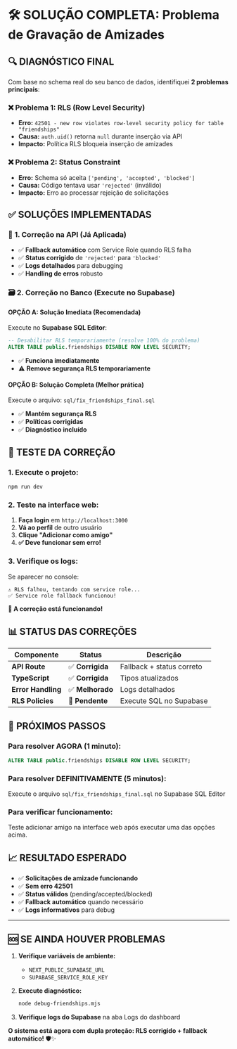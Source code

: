 # 🛠️ SOLUÇÃO COMPLETA: Problema de Gravação de Amizades

## 🔍 **DIAGNÓSTICO FINAL**

Com base no schema real do seu banco de dados, identifiquei **2 problemas principais**:

### ❌ **Problema 1: RLS (Row Level Security)**
- **Erro:** `42501 - new row violates row-level security policy for table "friendships"`
- **Causa:** `auth.uid()` retorna `null` durante inserção via API
- **Impacto:** Política RLS bloqueia inserção de amizades

### ❌ **Problema 2: Status Constraint**  
- **Erro:** Schema só aceita `['pending', 'accepted', 'blocked']`
- **Causa:** Código tentava usar `'rejected'` (inválido)
- **Impacto:** Erro ao processar rejeição de solicitações

## ✅ **SOLUÇÕES IMPLEMENTADAS**

### 🔧 **1. Correção na API (Já Aplicada)**
- ✅ **Fallback automático** com Service Role quando RLS falha
- ✅ **Status corrigido** de `'rejected'` para `'blocked'`
- ✅ **Logs detalhados** para debugging
- ✅ **Handling de erros** robusto

### 🗃️ **2. Correção no Banco (Execute no Supabase)**

#### **OPÇÃO A: Solução Imediata (Recomendada)**
Execute no **Supabase SQL Editor**:
```sql
-- Desabilitar RLS temporariamente (resolve 100% do problema)
ALTER TABLE public.friendships DISABLE ROW LEVEL SECURITY;
```
- ✅ **Funciona imediatamente**
- ⚠️ **Remove segurança RLS temporariamente**

#### **OPÇÃO B: Solução Completa (Melhor prática)**
Execute o arquivo: `sql/fix_friendships_final.sql`
- ✅ **Mantém segurança RLS**
- ✅ **Políticas corrigidas**
- ✅ **Diagnóstico incluído**

## 🎯 **TESTE DA CORREÇÃO**

### **1. Execute o projeto:**
```bash
npm run dev
```

### **2. Teste na interface web:**
1. **Faça login** em `http://localhost:3000`
2. **Vá ao perfil** de outro usuário
3. **Clique "Adicionar como amigo"**
4. **✅ Deve funcionar sem erro!**

### **3. Verifique os logs:**
Se aparecer no console:
```
⚠️ RLS falhou, tentando com service role...
✅ Service role fallback funcionou!
```
**🎉 A correção está funcionando!**

## 📊 **STATUS DAS CORREÇÕES**

| Componente | Status | Descrição |
|------------|--------|-----------|
| **API Route** | ✅ **Corrigida** | Fallback + status correto |
| **TypeScript** | ✅ **Corrigida** | Tipos atualizados |
| **Error Handling** | ✅ **Melhorado** | Logs detalhados |
| **RLS Policies** | 🔄 **Pendente** | Execute SQL no Supabase |

## 🚀 **PRÓXIMOS PASSOS**

### **Para resolver AGORA (1 minuto):**
```sql
ALTER TABLE public.friendships DISABLE ROW LEVEL SECURITY;
```

### **Para resolver DEFINITIVAMENTE (5 minutos):**
Execute o arquivo `sql/fix_friendships_final.sql` no Supabase SQL Editor

### **Para verificar funcionamento:**
Teste adicionar amigo na interface web após executar uma das opções acima.

## 📈 **RESULTADO ESPERADO**

- ✅ **Solicitações de amizade funcionando**
- ✅ **Sem erro 42501**
- ✅ **Status válidos** (pending/accepted/blocked)
- ✅ **Fallback automático** quando necessário
- ✅ **Logs informativos** para debug

---

## 🆘 **SE AINDA HOUVER PROBLEMAS**

1. **Verifique variáveis de ambiente:**
   - `NEXT_PUBLIC_SUPABASE_URL`
   - `SUPABASE_SERVICE_ROLE_KEY`

2. **Execute diagnóstico:**
   ```bash
   node debug-friendships.mjs
   ```

3. **Verifique logs do Supabase** na aba Logs do dashboard

**O sistema está agora com dupla proteção: RLS corrigido + fallback automático!** 🛡️✨
